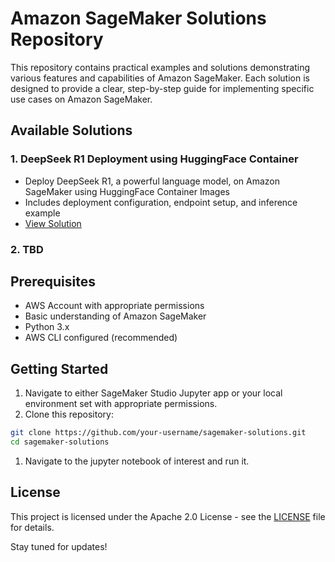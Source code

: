 # Amazon SageMaker Solutions Repository

This repository contains practical examples and solutions demonstrating various features and capabilities of Amazon SageMaker. Each solution is designed to provide a clear, step-by-step guide for implementing specific use cases on Amazon SageMaker.

## Available Solutions

### 1. DeepSeek R1 Deployment using HuggingFace Container
- Deploy DeepSeek R1, a powerful language model, on Amazon SageMaker using HuggingFace Container Images
- Includes deployment configuration, endpoint setup, and inference example
- [View Solution](./deepseek-r1-deployment/)

### 2. TBD

## Prerequisites

- AWS Account with appropriate permissions
- Basic understanding of Amazon SageMaker
- Python 3.x
- AWS CLI configured (recommended)

## Getting Started

1. Navigate to either SageMaker Studio Jupyter app or your local environment set with appropriate permissions.
1. Clone this repository:
```bash
git clone https://github.com/your-username/sagemaker-solutions.git
cd sagemaker-solutions
```
1. Navigate to the jupyter notebook of interest and run it.


## License

This project is licensed under the Apache 2.0 License - see the [LICENSE](LICENSE) file for details.

Stay tuned for updates!
